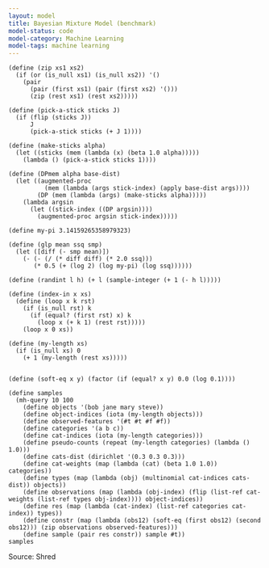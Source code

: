 ```yaml
---
layout: model
title: Bayesian Mixture Model (benchmark)
model-status: code
model-category: Machine Learning
model-tags: machine learning
---
```



    (define (zip xs1 xs2) 
      (if (or (is_null xs1) (is_null xs2)) '() 
        (pair 
          (pair (first xs1) (pair (first xs2) '()))
          (zip (rest xs1) (rest xs2)))))
    
    (define (pick-a-stick sticks J)
      (if (flip (sticks J))
          J
          (pick-a-stick sticks (+ J 1))))
    
    (define (make-sticks alpha)
      (let ((sticks (mem (lambda (x) (beta 1.0 alpha)))))
        (lambda () (pick-a-stick sticks 1))))
    
    (define (DPmem alpha base-dist)
      (let ((augmented-proc
              (mem (lambda (args stick-index) (apply base-dist args))))
            (DP (mem (lambda (args) (make-sticks alpha)))))
        (lambda argsin
          (let ((stick-index ((DP argsin))))
            (augmented-proc argsin stick-index)))))
    
    (define my-pi 3.14159265358979323)
    
    (define (glp mean ssq smp)
      (let ([diff (- smp mean)])
        (- (- (/ (* diff diff) (* 2.0 ssq)))
           (* 0.5 (+ (log 2) (log my-pi) (log ssq))))))
    
    (define (randint l h) (+ l (sample-integer (+ 1 (- h l)))))
    
    (define (index-in x xs)
      (define (loop x k rst)
        (if (is_null rst) k
          (if (equal? (first rst) x) k
            (loop x (+ k 1) (rest rst)))))
        (loop x 0 xs))
    
    (define (my-length xs)
      (if (is_null xs) 0
        (+ 1 (my-length (rest xs)))))
        
    
    (define (soft-eq x y) (factor (if (equal? x y) 0.0 (log 0.1))))
    
    (define samples
      (mh-query 10 100
        (define objects '(bob jane mary steve))
        (define object-indices (iota (my-length objects)))
        (define observed-features '(#t #t #f #f))
        (define categories '(a b c))
        (define cat-indices (iota (my-length categories)))
        (define pseudo-counts (repeat (my-length categories) (lambda () 1.0)))
        (define cats-dist (dirichlet '(0.3 0.3 0.3)))
        (define cat-weights (map (lambda (cat) (beta 1.0 1.0)) categories))
        (define types (map (lambda (obj) (multinomial cat-indices cats-dist)) objects))
        (define observations (map (lambda (obj-index) (flip (list-ref cat-weights (list-ref types obj-index)))) object-indices))
        (define res (map (lambda (cat-index) (list-ref categories cat-index)) types))
        (define constr (map (lambda (obs12) (soft-eq (first obs12) (second obs12))) (zip observations observed-features)))
        (define sample (pair res constr)) sample #t))
    samples
    
Source: Shred
